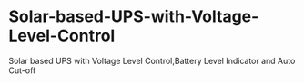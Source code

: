# Solar-based-UPS-with-Voltage-Level-Control
Solar based UPS with Voltage Level Control,Battery Level Indicator and Auto Cut-off 
